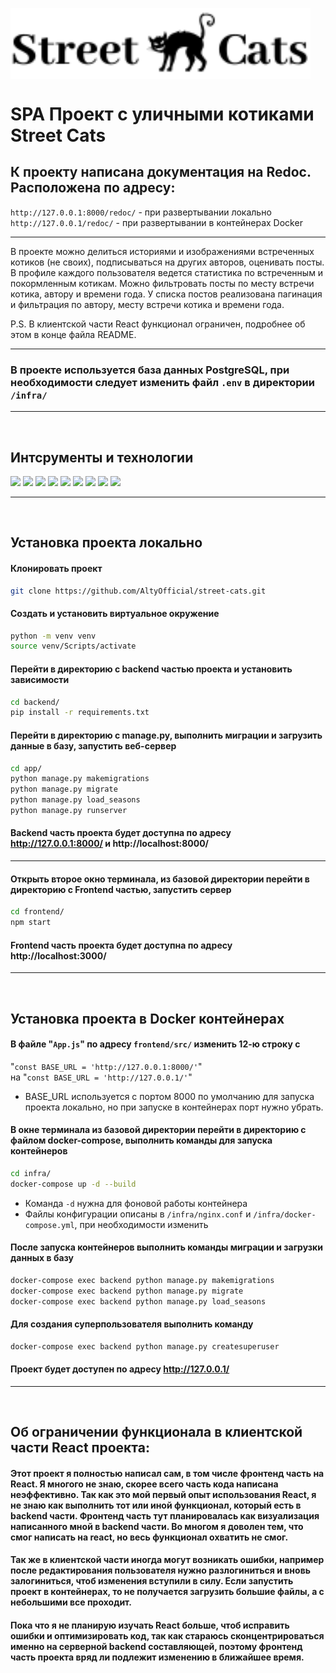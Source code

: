 <a href="" target="blank"><img align="center" style="background-color-white;" src="https://raw.githubusercontent.com/AltyOfficial/street-cats/4a3e2f696f2c80833a01ba9a9fe2b66eef4792b2/backend/media/StreetCatsLogo.svg" alt="StreetCatsLogo" width="480" /></a>

# SPA Проект с уличными котиками Street Cats

## К проекту написана документация на Redoc. Расположена по адресу:

```http://127.0.0.1:8000/redoc/``` - при развертывании локально
<br>
```http://127.0.0.1/redoc/``` - при развертывании в контейнерах Docker

<hr>

В проекте можно делиться историями и изображениями встреченных котиков (не своих), подписываться на других авторов, оценивать посты. В профиле каждого пользователя ведется статистика по встреченным и покормленным котикам. Можно фильтровать посты по месту встречи котика, автору и времени года. У списка постов реализована пагинация и фильтрация по автору, месту встречи котика и времени года.

P.S. В клиентской части React функционал ограничен, подробнее об этом в конце файла README. 

<hr>

### В проекте используется база данных PostgreSQL, при необходимости следует изменить файл ```.env``` в директории ```/infra/```

<hr>

<br>

## Интсрументы и технологии
![](https://img.shields.io/badge/python-3.11-blue)
![](https://img.shields.io/badge/django-4.1.5-yellowgreen)
![](https://img.shields.io/badge/django--rest--framework-3.14-important)
![](https://img.shields.io/badge/djoser-2.1.0-green)
![](https://img.shields.io/badge/gunicorn-20.1-%20%2320bdb0)
![](https://img.shields.io/badge/psycopg2--binary-2.9.5-%20%235220bd)
![](https://img.shields.io/badge/node-16.19.0-%20%23de45d9)
![](https://img.shields.io/badge/docker-20.10.22-%20%232a37a3)
![](https://img.shields.io/badge/nginx-1.23.3-%20%23a17828)

<hr>
<br>

## Установка проекта локально
#### Клонировать проект
```sh
git clone https://github.com/AltyOfficial/street-cats.git
```
#### Создать и установить виртуальное окружение
```sh
python -m venv venv
source venv/Scripts/activate
```
#### Перейти в директорию с backend частью проекта и установить зависимости
```sh
cd backend/
pip install -r requirements.txt
```
#### Перейти в директорию с manage.py, выполнить миграции и загрузить данные в базу, запустить веб-сервер
```sh
cd app/
python manage.py makemigrations
python manage.py migrate
python manage.py load_seasons
python manage.py runserver
```
#### Backend часть проекта будет доступна по адресу http://127.0.0.1:8000/ и http://localhost:8000/

<hr>

#### Открыть второе окно терминала, из базовой директории перейти в директорию с Frontend частью, запустить сервер
```sh
cd frontend/
npm start
```

#### Frontend часть проекта будет доступна по адресу http://localhost:3000/

<hr>
<br>

## Установка проекта в Docker контейнерах
#### В файле "```App.js```" по адресу ```frontend/src/``` изменить 12-ю строку с 
"```const BASE_URL = 'http://127.0.0.1:8000/'```"
<br>
 на "```const BASE_URL = 'http://127.0.0.1/'```"
- BASE_URL используется с портом 8000 по умолчанию для запуска проекта локально, но при запуске в контейнерах порт нужно убрать.

#### В окне терминала из базовой директории перейти в директорию с файлом docker-compose, выполнить команды для запуска контейнеров
```sh
cd infra/
docker-compose up -d --build
```
- Команда ```-d``` нужна для фоновой работы контейнера
- Файлы конфигурации описаны в ```/infra/nginx.conf``` и ```/infra/docker-compose.yml```, при необходимости изменить

#### После запуска контейнеров выполнить команды миграции и загрузки данных в базу
```sh
docker-compose exec backend python manage.py makemigrations
docker-compose exec backend python manage.py migrate
docker-compose exec backend python manage.py load_seasons
```
#### Для создания суперпользователя выполнить команду
```sh
docker-compose exec backend python manage.py createsuperuser
```

#### Проект будет доступен по адресу http://127.0.0.1/

<hr>
<br>

## Об ограничении функционала в клиентской части React проекта:
#### Этот проект я полностью написал сам, в том числе фронтенд часть на React. Я многого не знаю, скорее всего часть кода написана неэффективно. Так как это мой первый опыт использования React, я не знаю как выполнить тот или иной функционал, который есть в backend части. Фронтенд часть тут планировалась как визуализация написанного мной в backend части. Во многом я доволен тем, что смог написать на react, но весь функционал охватить не смог.

#### Так же в клиентской части иногда могут возникать ошибки, например после редактирования пользователя нужно разлогиниться и вновь залогиниться, чтоб изменения вступили в силу. Если запустить проект в контейнерах, то не получается загрузить большие файлы, а с небольшими все проходит.

#### Пока что я не планирую изучать React больше, чтоб исправить ошибки и оптимизировать код, так как стараюсь сконцентрироваться именно на серверной backend составляющей, поэтому фронтенд часть проекта вряд ли подлежит изменению в ближайшее время.